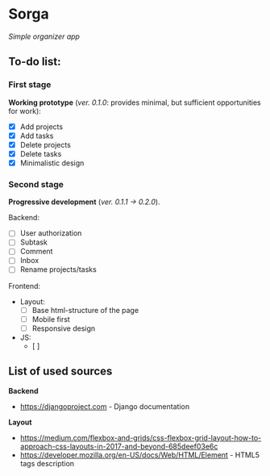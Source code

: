 # Sorga
*Simple organizer app*

## To-do list:

### First stage ###
**Working prototype** (_ver. 0.1.0_: provides minimal, but sufficient opportunities for work):

- [x] Add projects
- [x] Add tasks
- [x] Delete projects
- [x] Delete tasks
- [x] Minimalistic design

### Second stage ###
**Progressive development** (_ver. 0.1.1 -> 0.2.0_).

Backend:
  - [ ] User authorization
  - [ ] Subtask
  - [ ] Comment
  - [ ] Inbox
  - [ ] Rename projects/tasks

Frontend:
  - Layout:
    - [ ] Base html-structure of the page
    - [ ] Mobile first
    - [ ] Responsive design

  - JS:
    - [ ]

## List of used sources

**Backend**

 + https://djangoproject.com - Django documentation

**Layout**

 + https://medium.com/flexbox-and-grids/css-flexbox-grid-layout-how-to-approach-css-layouts-in-2017-and-beyond-685deef03e6c
 + https://developer.mozilla.org/en-US/docs/Web/HTML/Element - HTML5 tags description



